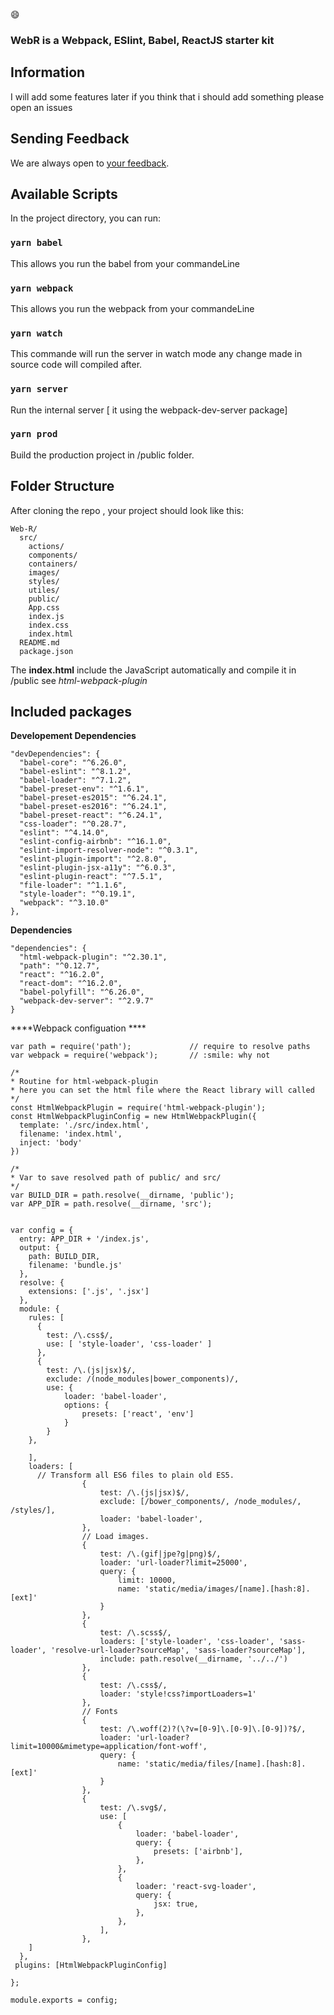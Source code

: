 :smile:
### WebR is a Webpack, ESlint, Babel, ReactJS starter kit

## Information

I will add some features later if you think that i should add something please open an issues

## Sending Feedback

We are always open to [your feedback](https://github.com/yecodeo/WebR/issues).

## Available Scripts

In the project directory, you can run:

### `yarn babel`

This allows you run the babel from your commandeLine

### `yarn webpack`

This allows you run the webpack from your commandeLine


### `yarn watch`

This commande will run the server in watch mode any change made in source code
will compiled after.

### `yarn server`

Run the internal server [ it using the webpack-dev-server package]

### `yarn prod`

Build the production project in /public folder.

##  Folder Structure

After cloning the repo , your project should look like this:

```
Web-R/
  src/
    actions/
    components/
    containers/
    images/
    styles/
    utiles/
    public/
    App.css
    index.js
    index.css
    index.html
  README.md
  package.json
```
The **index.html** include the JavaScript automatically and compile it in /public
see *html-webpack-plugin*

## Included packages

****Developement Dependencies****
```
"devDependencies": {
  "babel-core": "^6.26.0",
  "babel-eslint": "^8.1.2",
  "babel-loader": "^7.1.2",
  "babel-preset-env": "^1.6.1",
  "babel-preset-es2015": "^6.24.1",
  "babel-preset-es2016": "^6.24.1",
  "babel-preset-react": "^6.24.1",
  "css-loader": "^0.28.7",
  "eslint": "^4.14.0",
  "eslint-config-airbnb": "^16.1.0",
  "eslint-import-resolver-node": "^0.3.1",
  "eslint-plugin-import": "^2.8.0",
  "eslint-plugin-jsx-a11y": "^6.0.3",
  "eslint-plugin-react": "^7.5.1",
  "file-loader": "^1.1.6",
  "style-loader": "^0.19.1",
  "webpack": "^3.10.0"
},
```
****Dependencies****

```
"dependencies": {
  "html-webpack-plugin": "^2.30.1",
  "path": "^0.12.7",
  "react": "^16.2.0",
  "react-dom": "^16.2.0",
  "babel-polyfill": "^6.26.0",
  "webpack-dev-server": "^2.9.7"
}
```
****Webpack configuation ****

```
var path = require('path');             // require to resolve paths
var webpack = require('webpack');       // :smile: why not

/*
* Routine for html-webpack-plugin
* here you can set the html file where the React library will called
*/
const HtmlWebpackPlugin = require('html-webpack-plugin');
const HtmlWebpackPluginConfig = new HtmlWebpackPlugin({
  template: './src/index.html',
  filename: 'index.html',
  inject: 'body'
})

/*
* Var to save resolved path of public/ and src/
*/
var BUILD_DIR = path.resolve(__dirname, 'public');
var APP_DIR = path.resolve(__dirname, 'src');


var config = {
  entry: APP_DIR + '/index.js',   
  output: {
    path: BUILD_DIR,
    filename: 'bundle.js'
  },
  resolve: {
    extensions: ['.js', '.jsx']
  },
  module: {
    rules: [
      {
        test: /\.css$/,
        use: [ 'style-loader', 'css-loader' ]
      },
      {
        test: /\.(js|jsx)$/,
        exclude: /(node_modules|bower_components)/,
        use: {
            loader: 'babel-loader',
            options: {
                presets: ['react', 'env']
            }
        }
    },

    ],
    loaders: [
      // Transform all ES6 files to plain old ES5.
      			{
      				test: /\.(js|jsx)$/,
      				exclude: [/bower_components/, /node_modules/, /styles/],
      				loader: 'babel-loader',
      			},
      			// Load images.
      			{
      				test: /\.(gif|jpe?g|png)$/,
      				loader: 'url-loader?limit=25000',
      				query: {
      					limit: 10000,
      					name: 'static/media/images/[name].[hash:8].[ext]'
      				}
      			},
      			{
      				test: /\.scss$/,
      				loaders: ['style-loader', 'css-loader', 'sass-loader', 'resolve-url-loader?sourceMap', 'sass-loader?sourceMap'],
      				include: path.resolve(__dirname, '../../')
      			},
      			{
      				test: /\.css$/,
      				loader: 'style!css?importLoaders=1'
      			},
      			// Fonts
      			{
      				test: /\.woff(2)?(\?v=[0-9]\.[0-9]\.[0-9])?$/,
      				loader: 'url-loader?limit=10000&mimetype=application/font-woff',
      				query: {
      					name: 'static/media/files/[name].[hash:8].[ext]'
      				}
      			},
      			{
      				test: /\.svg$/,
      				use: [
      					{
      						loader: 'babel-loader',
      						query: {
      							presets: ['airbnb'],
      						},
      					},
      					{
      						loader: 'react-svg-loader',
      						query: {
      							jsx: true,
      						},
      					},
      				],
      			},
    ]
  },
 plugins: [HtmlWebpackPluginConfig]

};

module.exports = config;

```
